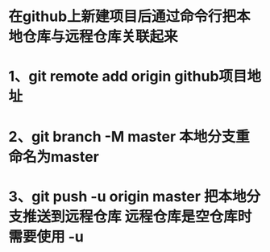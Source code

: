 # 在github上新建项目后通过命令行把本地仓库与远程仓库关联起来
# 1、git remote add origin github项目地址
# 2、git branch -M master 本地分支重命名为master
# 3、git push -u origin master 把本地分支推送到远程仓库 远程仓库是空仓库时 需要使用 -u